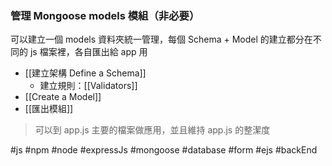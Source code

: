 ### 管理 Mongoose models 模組（非必要）
可以建立一個 models 資料夾統一管理，每個 Schema + Model 的建立都分在不同的 js 檔案裡，各自匯出給 app 用
- [[建立架構 Define a Schema]]
	- 建立規則：[[Validators]]
- [[Create a Model]]
- [[匯出模組]]

> 可以到 app.js 主要的檔案做應用，並且維持 app.js 的整潔度

#js #npm #node #expressJs #mongoose #database #form #ejs #backEnd 